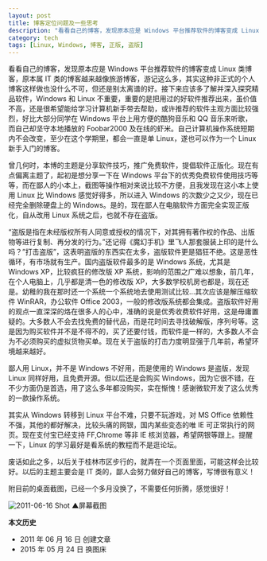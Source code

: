 ```yaml
---
layout: post
title: 博客定位问题及一些思考
description: "看看自己的博客，发现原本应是 Windows 平台推荐软件的博客变成 Linux 类博客，原本属 IT 类的博客越来越像旅游博客，游记这么多，其实这种非正式的个人博客这样做也没什么不可，但还是别太离谱的好。"
category: tech
tags: [Linux, Windows, 博客, 正版, 盗版]
---
```


看看自己的博客，发现原本应是 Windows 平台推荐软件的博客变成 Linux 类博客，原本属 IT 类的博客越来越像旅游博客，游记这么多，其实这种非正式的个人博客这样做也没什么不可，但还是别太离谱的好。接下来应该多了解并深入探究精品软件，Windows 和 Linux 不重要，重要的是把用过的好软件推荐出来，虽价值不高，还是很希望能给学习计算机新手带去帮助，或许推荐的软件主观方面比较强烈，好比大部分同学在 Windows 平台上用方便的酷狗音乐和 QQ 音乐来听歌，而自己却坚守本地播放的 Foobar2000 及在线的虾米。自己计算机操作系统短期内不会改变，至少在这个学期里，都会一直是单 Linux，遂也可以作为一个 Linux 新手入门的博客。

曾几何时，本博的主题是分享软件技巧，推广免费软件，提倡软件正版化。现在有点偏离主题了，起初是想分享一下在 Windows 平台下的优秀免费软件使用技巧等等，而在鄙人的小本上，截图等操作相对来说比较不方便，且我发现在这小本上使用 Linux 比 Windows 感觉好得多，所以进入 Windows 的次数少之又少，现在已经完全删除硬盘上的 Windows。是的，现在鄙人在电脑软件方面完全实现正版化，自从改用 Linux 系统之后，也就不存在盗版。

“盗版是指在未经版权所有人同意或授权的情况下，对其拥有著作权的作品、出版物等进行复制、再分发的行为。”还记得《魔幻手机》里飞人那套服装上印的是什么吗？”打击盗版”，这表明盗版的东西实在太多，盗版软件更是猖狂不绝。这是恶性循环，有市场就有生产。国内盗版软件最多的是 Windows 系统，尤其是 Windows XP，比较疯狂的修改版 XP 系统，影响的范围之广难以想象，前几年，在个人电脑上，几乎都是清一色的修改版 XP，大多数学校机房也都是，现在还是。幼稚的我在那时还一个系统一个系统地去使用测试比较…其次应该是解压缩软件 WinRAR，办公软件 Office 2003，一般的修改版系统都会集成。盗版软件好用的观点一直深深的烙在很多人的心中，准确的说是优秀收费软件好用，这是毋庸置疑的。大多数人不会去找免费的替代品，而是花时间去寻找破解版，序列号等。这是因为购买软件并不是不得不的，买了还要付钱，而软件是一样的，大多数人不会为不必须购买的虚拟货物买单。现在关于盗版的打击力度明显强于几年前，希望环境越来越好。

鄙人用 Linux，并不是 Windows 不好用，而是使用的 Windows 是盗版，发现 Linux 同样好用，且免费开源。但以后还是会购买 Windows，因为它很不错，在不少方面仍是首选，用了这么多年都没购买，实在惭愧！感谢微软开发了这么优秀的一款操作系统。

其实从 Windows 转移到 Linux 平台不难，只要不玩游戏，对 MS Office 依赖性不强，其他的都好解决，比较头痛的网银，国内某些变态的唯 IE 可正常执行的网页。现在支付宝已经支持 FF,Chrome 等非 IE 核浏览器，希望网银等跟上。提醒一下，Linux 的学习最好是看系统的教程而不是逛论坛。

废话如此之多，以后关于桂林市区步行的，就弄在一个页面里面，可能这样会比较好。以后的主题主要会是 IT 类的，鄙人会努力做好自己的博客，写博很有意义！

附目前的桌面截图，已经一个多月没换了，不需要任何折腾，感觉很好！

![2011-06-16 Shot]({{site.IMG_PATH}}/something-of-blog-and-others.jpg_640)
▲屏幕截图

**本文历史**

* 2011 年 06 月 16 日 创建文章
* 2015 年 05 月 24 日 换图床
